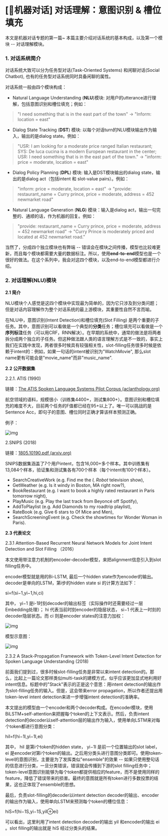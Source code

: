 # [🤖机器对话] 对话理解：意图识别 & 槽位填充



本文是机器对话专题的第一篇~ 本篇主要介绍对话系统的基本构成，以及第一个模块 -- 对话理解模块。

### 1. 对话系统简介

对话系统大致可以分为任务型对话(Task-Oriented Systems) 和闲聊对话(Social Chatbot), 也有的任务型对话系统同时具备闲聊的属性。

对话系统一般由四个模块构成：

- Natural Language Understanding (**NLU**)模块: 对用户的utterance进行理解，包括意图识别和槽位填充；例如：

> "I need something that is in the east part of the town" -> "Inform: location = east"

- Dialog State Tracking (**DST**) 模块: 以每个对话turn的NLU模块输出作为输入，输出的是dialog state。例如：

> "USR: I am looking for a moderate price ranged Italian restaurant; SYS: De luca cucina is a modern European restaurant in the center; USR: I need something that is in the east part of the town."
> -> "inform: price = moderate, location = east"

- Dialog Policy Planning (**DPL**) 模块: 输入是DST模块输出的dialog state，输出的是dialog act（包括intent 和 slot-value pairs）。例如：

> "inform: price = moderate, location = east" -> "provide: restaurant_name = Curry prince, price = moderate, address = 452 newmarket road"

- Natural Language Generation (**NLG**) 模块：输入是dialog act，输出一句完整的、通顺的话，作为机器的回复。例如：

> "provide: restaurant_name = Curry prince, price = moderate, address = 452 newmarket road" -> "Curry Prince is moderately priced and located at 452 newmarket road."

当然了，分成四个独立模块也有弊端 -- 错误会在模块之间传播，模型也比较难更新，而且每个模块都需要大量的数据标注。所以，使用**end-to-end**模型也是一个很好的做法。在这个系列中，我会对这四个模块，以及end-to-end模型都进行介绍。

### 2. 对话理解(NLU)模块

**2.1 简介**

NLU模块个人感觉是这四个模块中实现最为简单的，因为它只涉及到分类问题；但是对话内容理解作为整个对话系统的最上游模块，其重要性自然不言而喻。

在NLU中，意图识别(Intent Detection)和槽位填充(Slot Filling) 是两个重要的子任务。其中，意图识别可以看做是一个典型的**分类**任务；槽位填充可以看做是一个**序列标注**任务（可以用CRF，RNN解决）。在早期的系统中，通常的做法是将两者拆分成两个独立的子任务。但这种做法跟人类的语言理解方式是不一致的，事实上我们在实践中发现，两者很多时候具有较强相关性，slot-filling任务很多时候是依赖于intent的：例如，如果一句话的intent被识别为"WatchMovie", 那么slot name更有可能会是"movie_name"而非"music_name".

**2.2 公开数据集**

2.2.1. ATIS (1990)

链接：[The ATIS Spoken Language Systems Pilot Corpus (aclanthology.org)](https://link.zhihu.com/?target=https%3A//aclanthology.org/H90-1021.pdf)

航空领域的语料，规模很小（训练集4400+，测试集800+）。意图识别和槽位填充的难度不大，目前两个任务的F值都已经在95+以上了。唯一可以挑战的是Sentence Acc，即句子的意图、槽位同时正确才算该样本预测正确。

例子：

![img](https://picx.zhimg.com/80/v2-5de1f24a1bf1db62321858fe2a1cb1fd_1440w.png)

2.SNIPS (2018)

链接：[1805.10190.pdf (arxiv.org)](https://link.zhihu.com/?target=https%3A//arxiv.org/pdf/1805.10190.pdf)

SNIPS数据集涵盖了7个用户intent，包含16,000+多个样本。其中训练集有13,084个样本，验证集和测试集各有700个样本（每个intent有100个样本）。

- SearchCreativeWork (e.g. Find me the *I, Robot* television show),
- GetWeather (e.g. Is it windy in Boston, MA right now?),
- BookRestaurant (e.g. I want to book a highly rated restaurant in Paris tomorrow night),
- PlayMusic (e.g. Play the last track from Beyoncé off Spotify),
- AddToPlaylist (e.g. Add Diamonds to my roadtrip playlist),
- RateBook (e.g. Give 6 stars to Of Mice and Men),
- SearchScreeningEvent (e.g. Check the showtimes for Wonder Woman in Paris).

**2.3 代表论文**

2.3.1 Attention-Based Recurrent Neural Network Models for Joint Intent Detection and Slot Filling （2016）

本文使用带注意力机制的encoder-decoder模型，来把alignment信息引入到slot filling任务中。

encoder模型就是用的Bi-LSTM, 最后一个hidden state作为encoder的输出。decoder是单向的LSTM，第i步的hidden state si 的计算方法如下：

si=f(si−1,yi−1,hi,ci)

其中， yi−1 是i-1时刻decoder的输出标签（实际操作时还需要经过一层Embedding处理）； hi 代表当前时刻encoder的隐层状态， si−1 代表上一时刻的decoder隐层状态。而 ci 则是encoder states的注意力加权：

![img](https://picx.zhimg.com/80/v2-ba8508aee8253b29c6b8dfff4be976aa_1440w.png)

模型示意图：

![img](https://picx.zhimg.com/80/v2-5e46dff3f6f1be84361186d796d033cb_1440w.png)


2.3.2 A Stack-Propagation Framework with Token-Level Intent Detection for Spoken Language Understanding (2018)

前面我们提到过，很多时候slot-filling任务是非常以来intent detection的。那么，比起上一篇论文那样类似multi-task的建模方式，似乎应该更加显式地利用好intent信息。标题中的"Stack"表示的正是这个意思：用intent detection的输出作为slot-filling任务的输入。但是，这会带来error propagation，所以作者还提出用token-level intent detection来进一步增强intent detection的准确率。

本文提出的模型由一个encoder和两个decoder构成。在encoder模块，使用BiLSTM+self-attention来把握每个token的上下文表示。然后，负责intent detection的decoder以self-attention层的输出作为输入，使用单向LSTM来对每个token都进行意图分类：

hiI=f(hi−1I,yi−1I,ei)

其中， hiI 是第i个token的hidden state， yi−1I 是前一个位置输出的slot label， ei 是encoder对第i个token的输出。之后用分类头进行意图分类即可。使用token-level的意图识别，主要是为了发挥类似"ensemble"的效果 -- 如果只使用整句话的信息进行分类，一旦分类错误，错误就会传播到下游的slot filling任务中；token-level意图识别能够为每个token都提供相应的feature，而不是使用同样的feature，降低了错误带来的损害。最终的意图就是所有token进行多数投票的结果，这也正体现了ensemble的思想。

最后，负责slot-filling的decoder以intent detection decoder的输出、encoder的输出作为输入，使用单向LSTM来预测每个token的槽位信息：

hiS=f(hi−1S,yi−1S,yiI⊕ei)

可以看出，这里利用了intent detection decoder的输出 yiI 和encoder的输出 ei 。slot filling的输出就是 hiS 经过分类头的结果。
